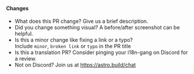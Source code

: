 <!-- Thank you for opening a PR! We really appreciate you taking the time to help out 🙌 -->

#### Changes

- What does this PR change? Give us a brief description.
- Did you change something visual? A before/after screenshot can be helpful.
- Is this a minor change like fixing a link or a typo?  
  Include `minor`, `broken link` or `typo` in the PR title
- Is this a translation PR? Consider pinging your i18n-gang on Discord for a review.
- Not on Discord? Join us at https://astro.build/chat

<!--
Here’s what will happen next:

1. Our GitHub bots will run to check your changes.
   If they spot any broken links you will see some error messages on this PR.
   Don’t hesitate to ask any questions if you’re not sure what these mean!

2. You’ll be able to see a preview of you changes on Netlify 🥳

3. One or more of our maintainers will take a look and may ask you to make changes.
   We try to be responsive, but don’t worry if this takes a day or two.
-->
